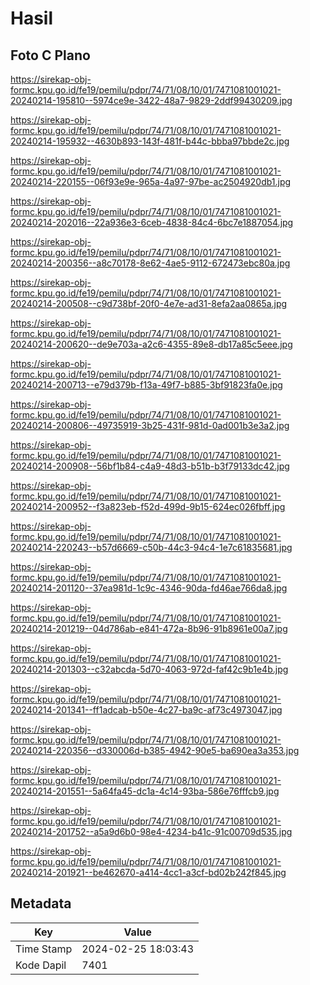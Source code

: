 # Hasil

## Foto C Plano

https://sirekap-obj-formc.kpu.go.id/fe19/pemilu/pdpr/74/71/08/10/01/7471081001021-20240214-195810--5974ce9e-3422-48a7-9829-2ddf99430209.jpg

https://sirekap-obj-formc.kpu.go.id/fe19/pemilu/pdpr/74/71/08/10/01/7471081001021-20240214-195932--4630b893-143f-481f-b44c-bbba97bbde2c.jpg

https://sirekap-obj-formc.kpu.go.id/fe19/pemilu/pdpr/74/71/08/10/01/7471081001021-20240214-220155--06f93e9e-965a-4a97-97be-ac2504920db1.jpg

https://sirekap-obj-formc.kpu.go.id/fe19/pemilu/pdpr/74/71/08/10/01/7471081001021-20240214-202016--22a936e3-6ceb-4838-84c4-6bc7e1887054.jpg

https://sirekap-obj-formc.kpu.go.id/fe19/pemilu/pdpr/74/71/08/10/01/7471081001021-20240214-200356--a8c70178-8e62-4ae5-9112-672473ebc80a.jpg

https://sirekap-obj-formc.kpu.go.id/fe19/pemilu/pdpr/74/71/08/10/01/7471081001021-20240214-200508--c9d738bf-20f0-4e7e-ad31-8efa2aa0865a.jpg

https://sirekap-obj-formc.kpu.go.id/fe19/pemilu/pdpr/74/71/08/10/01/7471081001021-20240214-200620--de9e703a-a2c6-4355-89e8-db17a85c5eee.jpg

https://sirekap-obj-formc.kpu.go.id/fe19/pemilu/pdpr/74/71/08/10/01/7471081001021-20240214-200713--e79d379b-f13a-49f7-b885-3bf91823fa0e.jpg

https://sirekap-obj-formc.kpu.go.id/fe19/pemilu/pdpr/74/71/08/10/01/7471081001021-20240214-200806--49735919-3b25-431f-981d-0ad001b3e3a2.jpg

https://sirekap-obj-formc.kpu.go.id/fe19/pemilu/pdpr/74/71/08/10/01/7471081001021-20240214-200908--56bf1b84-c4a9-48d3-b51b-b3f79133dc42.jpg

https://sirekap-obj-formc.kpu.go.id/fe19/pemilu/pdpr/74/71/08/10/01/7471081001021-20240214-200952--f3a823eb-f52d-499d-9b15-624ec026fbff.jpg

https://sirekap-obj-formc.kpu.go.id/fe19/pemilu/pdpr/74/71/08/10/01/7471081001021-20240214-220243--b57d6669-c50b-44c3-94c4-1e7c61835681.jpg

https://sirekap-obj-formc.kpu.go.id/fe19/pemilu/pdpr/74/71/08/10/01/7471081001021-20240214-201120--37ea981d-1c9c-4346-90da-fd46ae766da8.jpg

https://sirekap-obj-formc.kpu.go.id/fe19/pemilu/pdpr/74/71/08/10/01/7471081001021-20240214-201219--04d786ab-e841-472a-8b96-91b8961e00a7.jpg

https://sirekap-obj-formc.kpu.go.id/fe19/pemilu/pdpr/74/71/08/10/01/7471081001021-20240214-201303--c32abcda-5d70-4063-972d-faf42c9b1e4b.jpg

https://sirekap-obj-formc.kpu.go.id/fe19/pemilu/pdpr/74/71/08/10/01/7471081001021-20240214-201341--ff1adcab-b50e-4c27-ba9c-af73c4973047.jpg

https://sirekap-obj-formc.kpu.go.id/fe19/pemilu/pdpr/74/71/08/10/01/7471081001021-20240214-220356--d330006d-b385-4942-90e5-ba690ea3a353.jpg

https://sirekap-obj-formc.kpu.go.id/fe19/pemilu/pdpr/74/71/08/10/01/7471081001021-20240214-201551--5a64fa45-dc1a-4c14-93ba-586e76fffcb9.jpg

https://sirekap-obj-formc.kpu.go.id/fe19/pemilu/pdpr/74/71/08/10/01/7471081001021-20240214-201752--a5a9d6b0-98e4-4234-b41c-91c00709d535.jpg

https://sirekap-obj-formc.kpu.go.id/fe19/pemilu/pdpr/74/71/08/10/01/7471081001021-20240214-201921--be462670-a414-4cc1-a3cf-bd02b242f845.jpg


## Metadata

| Key        | Value               |
| ---------- | ------------------- |
| Time Stamp | 2024-02-25 18:03:43 |
| Kode Dapil | 7401                |



